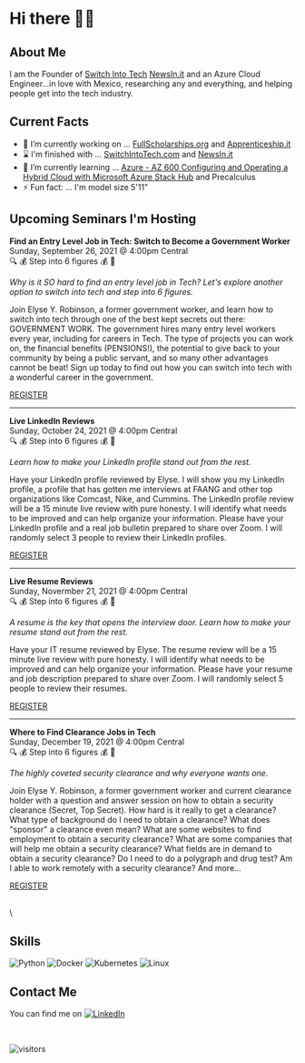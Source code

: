 # Hi there 👋🏿

## About Me

I am the Founder of [Switch Into Tech](https://switchintotech.com) [NewsIn.it](https://NewsIn.it) and an Azure Cloud Engineer...in love with Mexico, researching any and everything, and helping people get into the tech industry.

## Current Facts

- 🔭 I’m currently working on ... [FullScholarships.org](https://FullScholarships.org) and [Apprenticeship.it](https://Apprenticeship.it)
- ⌛ I'm finished with ... [SwitchIntoTech.com](https://SwitchIntoTech.com) and [NewsIn.it](https://NewsIn.it)
- 🌱 I’m currently learning ... [Azure - AZ 600 Configuring and Operating a Hybrid Cloud with Microsoft Azure Stack Hub](https://docs.microsoft.com/en-us/learn/certifications/exams/az-600) and Precalculus
- ⚡ Fun fact: ... I'm model size 5'11"

## Upcoming Seminars I'm Hosting

**Find an Entry Level Job in Tech: Switch to Become a Government Worker**\
Sunday, September 26, 2021 @ 4:00pm Central\
🔍 💰 Step into 6 figures 💰 🔎

*Why is it SO hard to find an entry level job in Tech? Let's explore another option to switch into tech and step into 6 figures.*

Join Elyse Y. Robinson, a former government worker, and learn how to switch into tech through one of the best kept secrets out there: GOVERNMENT WORK. The government hires many entry level workers every year, including for careers in Tech. The type of projects you can work on, the financial benefits (PENSIONS!), the potential to give back to your community by being a public servant, and so many other advantages cannot be beat! Sign up today to find out how you can switch into tech with a wonderful career in the government. 

[REGISTER](https://elyse.in/gov)

<hr>

**Live LinkedIn Reviews**\
Sunday, October 24, 2021 @ 4:00pm Central\
🔍 💰 Step into 6 figures 💰 🔎

*Learn how to make your LinkedIn profile stand out from the rest.*

Have your LinkedIn profile reviewed by Elyse. I will show you my LinkedIn profile, a profile that has gotten me interviews at FAANG and other top organizations like Comcast, Nike, and Cummins. The LinkedIn profile review will be a 15 minute live review with pure honesty. I will identify what needs to be improved and can help organize your information. Please have your LinkedIn profile and a real job bulletin prepared to share over Zoom. I will randomly select 3 people to review their LinkedIn profiles.

[REGISTER](https://elyse.in/linkedin)

<hr>

**Live Resume Reviews**\
Sunday, Novermber 21, 2021 @ 4:00pm Central\
🔍 💰 Step into 6 figures 💰 🔎

*A resume is the key that opens the interview door. Learn how to make your resume stand out from the rest.*

Have your IT resume reviewed by Elyse. The resume review will be a 15 minute live review with pure honesty. I will identify what needs to be improved and can help organize your information. Please have your resume and job description prepared to share over Zoom. I will randomly select 5 people to review their resumes.

[REGISTER](https://elyse.in/resume)

<hr>

**Where to Find Clearance Jobs in Tech**\
Sunday, December 19, 2021 @ 4:00pm Central\
🔍 💰 Step into 6 figures 💰 🔎

*The highly coveted security clearance and why everyone wants one.*

Join Elyse Y. Robinson, a former government worker and current clearance holder with a question and answer session on how to obtain a security clearance (Secret, Top Secret). How hard is it really to get a clearance? What type of background do I need to obtain a clearance? What does "sponsor" a clearance even mean? What are some websites to find employment to obtain a security clearance? What are some companies that will help me obtain a security clearance? What fields are in demand to obtain a security clearance? Do I need to do a polygraph and drug test? Am I able to work remotely with a security clearance? And more...

[REGISTER](https://elyse.in/clearance)

\
\

## Skills
![Python](https://img.shields.io/badge/-Python-000?&logo=Python)
![Docker](https://img.shields.io/badge/-Docker-000?&logo=Docker)
![Kubernetes](https://img.shields.io/badge/-Kubernetes-000?&logo=Kubernetes)
![Linux](https://img.shields.io/badge/-Linux-000?&logo=Linux)


## Contact Me

<!-- Actual text -->

You can find me on [![LinkedIn][2.2]][2]

<!-- Icons -->

[1.2]: http://i.imgur.com/wWzX9uB.png (twitter icon without padding)
[2.2]: https://raw.githubusercontent.com/MartinHeinz/MartinHeinz/master/linkedin-3-16.png

<!-- Links to your social media accounts -->

[1]: https://twitter.com/mselyserobinson
[2]: https://www.linkedin.com/in/mselyserobinson

<br>

![visitors](https://visitor-badge.laobi.icu/badge?page_id=elyserobinson.elyserobinson)
